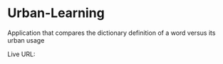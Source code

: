 # Urban-Learning

Application that compares the dictionary definition of a word versus its urban usage

Live URL:
